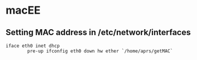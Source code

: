 # macEE

## Setting MAC address in /etc/network/interfaces

```
iface eth0 inet dhcp
        pre-up ifconfig eth0 down hw ether `/home/aprs/getMAC`
```
